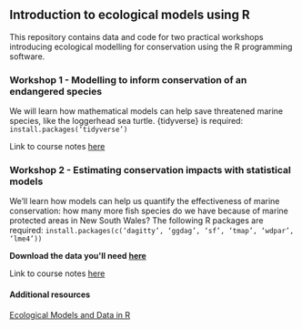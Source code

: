 ## Introduction to ecological models using R

This repository contains data and code for two practical workshops introducing ecological modelling for conservation using the R programming software.

### Workshop 1 - Modelling to inform conservation of an endangered species

We will learn how mathematical models can help save threatened marine species, like the loggerhead sea turtle. {tidyverse} is required:
`install.packages(‘tidyverse’)`

Link to course notes [here](https://cabuelow.quarto.pub/week-5---modelling-to-inform-conservation-of-an-endangered-species/)

### Workshop 2 - Estimating conservation impacts with statistical models

We’ll learn how models can help us quantify the effectiveness of marine conservation: how many more fish species do we have because of marine protected areas in New South Wales? The following R packages are required:
`install.packages(c(‘dagitty’, ‘ggdag’, ‘sf’, ‘tmap’, ‘wdpar’, ‘lme4’))`

**Download the data you'll need [here](02_statistical-models/data.zip)**

Link to course notes [here]()

#### Additional resources

[Ecological Models and Data in R](https://www.jstor.org/stable/j.ctvcm4g37)

